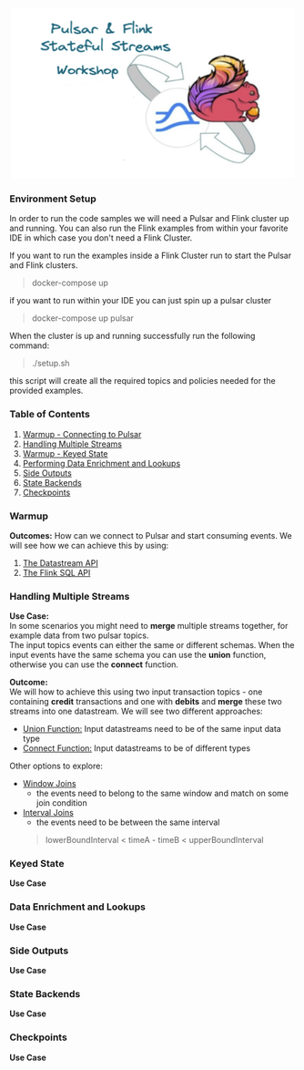 <p align="center">
    <img src="images/logo.png" width="500" height="300">
</p>

### Environment Setup
In order to run the code samples we will need a Pulsar and Flink cluster up and running.
You can also run the Flink examples from within your favorite IDE in which case you don't need a Flink Cluster.

If you want to run the examples inside a Flink Cluster run to start the Pulsar and Flink clusters.
> docker-compose up


if you want to run within your IDE you can just spin up a pulsar cluster
> docker-compose up pulsar

When the cluster is up and running successfully run the following command:
> ./setup.sh


this script will create all the required topics and policies needed for the provided examples.

### Table of Contents
1. [Warmup - Connecting to Pulsar](#warmup)
2. [Handling Multiple Streams](#handling-multiple-streams)
3. [Warmup - Keyed State](#keyed-state)
4. [Performing Data Enrichment and Lookups](#data-enrichment-and-lookups)
5. [Side Outputs](#side-outputs)
6. [State Backends](#state-backends)
7. [Checkpoints](#checkpoints)

### Warmup
**Outcomes:** How can we connect to Pulsar and start consuming events.
We will see how we can achieve this by using:
1. [The Datastream API](src/main/java/io/ipolyzos/compute/source/datastream) 
2. [The Flink SQL API](src/main/java/io/ipolyzos/compute/source/sql)

### Handling Multiple Streams
**Use Case:**  
In some scenarios you might need to **merge** multiple streams together, for example data from two pulsar topics.  
The input topics events can either the same or different schemas.
When the input events have the same schema you can use the **union** function, otherwise you can use the **connect** function. 

**Outcome:**  
We will how to achieve this using two input transaction topics - one containing **credit** transactions and one with **debits** and **merge** these two
streams into one datastream. We will see two different approaches:
* [Union Function:](src/main/java/io/ipolyzos/compute/mutlistreams) Input datastreams need to be of the same input data type
* [Connect Function:](src/main/java/io/ipolyzos/compute/mutlistreams) Input datastreams to be of different types

Other options to explore:
* [Window Joins](https://nightlies.apache.org/flink/flink-docs-release-1.15/docs/dev/datastream/operators/joining/#window-join)
  * the events need to belong to the same window and match on some join condition
* [Interval Joins](https://nightlies.apache.org/flink/flink-docs-release-1.15/docs/dev/datastream/operators/joining/#interval-join) 
  * the events need to be between the same interval  
  > lowerBoundInterval < timeA - timeB < upperBoundInterval


### Keyed State
**Use Case**

### Data Enrichment and Lookups
**Use Case**

### Side Outputs
**Use Case**

### State Backends
**Use Case**

### Checkpoints
**Use Case**
